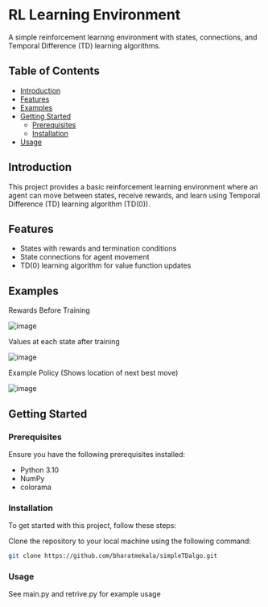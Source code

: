 # RL Learning Environment

A simple reinforcement learning environment with states, connections, and Temporal Difference (TD) learning algorithms.

## Table of Contents

- [Introduction](#introduction)
- [Features](#features)
- [Examples](#examples)
- [Getting Started](#getting-started)
  - [Prerequisites](#prerequisites)
  - [Installation](#installation)
- [Usage](#usage)

## Introduction

This project provides a basic reinforcement learning environment where an agent can move between states, receive rewards, and learn using Temporal Difference (TD) learning algorithm (TD(0)).

## Features

- States with rewards and termination conditions
- State connections for agent movement
- TD(0) learning algorithm for value function updates

## Examples

Rewards Before Training

![image](https://github.com/bharatmekala/simpleTDalgo/assets/155010017/b955e3cb-1c8f-4a2b-b558-5ad01a179e41)

Values at each state after training

![image](https://github.com/bharatmekala/simpleTDalgo/assets/155010017/1bc89f7b-5442-435b-bd69-fe7777b38d54)

Example Policy (Shows location of next best move)

![image](https://github.com/bharatmekala/simpleTDalgo/assets/155010017/d98090cc-e887-4783-8289-99f4df506473)


## Getting Started

### Prerequisites

Ensure you have the following prerequisites installed:

- Python 3.10
- NumPy
- colorama

### Installation

To get started with this project, follow these steps:

Clone the repository to your local machine using the following command:

   ```bash
   git clone https://github.com/bharatmekala/simpleTDalgo.git
   ```


### Usage

See main.py and retrive.py for example usage
